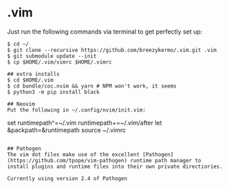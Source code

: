 .vim
====

Just run the following commands via terminal to get perfectly set up:

```console
$ cd ~/
$ git clone --recursive https://github.com/breezykermo/.vim.git .vim
$ git submodule update --init
$ cp $HOME/.vim/vimrc $HOME/.vimrc

## extra installs
$ cd $HOME/.vim
$ cd bundle/coc.nvim && yarn # NPM won't work, it seems 
$ python3 -m pip install black

## Neovim
Put the following in ~/.config/nvim/init.vim:
```
set runtimepath^=~/.vim runtimepath+=~/.vim/after
let &packpath=&runtimepath
source ~/.vimrc
```

## Pathogen
The vim dot files make use of the excellent [Pathogen](https://github.com/tpope/vim-pathogen) runtime path manager to install plugins and runtime files into their own private directiories.

Currently using version 2.4 of Pathogen

